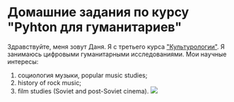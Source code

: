# Домашние задания по курсу "Pyhton для гуманитариев"
Здравствуйте, меня зовут Даня. Я с третьего курса ["Культурологии"](https://www.hse.ru/ba/cultural/). Я занимаюсь цифровыми гуманитарными исследованиями. Мои научные интересы:
1.  социология музыки, popular music studies;
2.  history of rock music;
3.  film studies (Soviet and post-Soviet cinema).
![](https://orig00.deviantart.net/a383/f/2013/024/0/0/disappearrgb_by_madebymv-d5sku6k.jpg)
